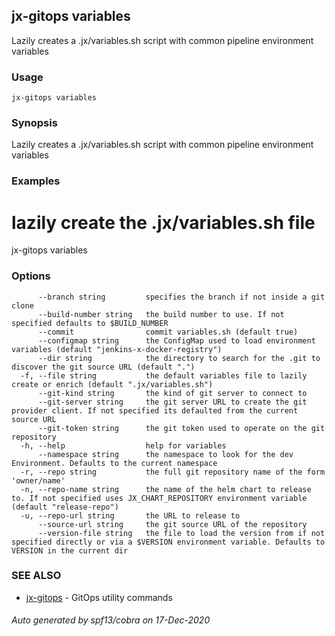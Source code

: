 ## jx-gitops variables

Lazily creates a .jx/variables.sh script with common pipeline environment variables

### Usage

```
jx-gitops variables
```

### Synopsis

Lazily creates a .jx/variables.sh script with common pipeline environment variables

### Examples

  # lazily create the .jx/variables.sh file
  jx-gitops variables

### Options

```
      --branch string         specifies the branch if not inside a git clone
      --build-number string   the build number to use. If not specified defaults to $BUILD_NUMBER
      --commit                commit variables.sh (default true)
      --configmap string      the ConfigMap used to load environment variables (default "jenkins-x-docker-registry")
      --dir string            the directory to search for the .git to discover the git source URL (default ".")
  -f, --file string           the default variables file to lazily create or enrich (default ".jx/variables.sh")
      --git-kind string       the kind of git server to connect to
      --git-server string     the git server URL to create the git provider client. If not specified its defaulted from the current source URL
      --git-token string      the git token used to operate on the git repository
  -h, --help                  help for variables
      --namespace string      the namespace to look for the dev Environment. Defaults to the current namespace
  -r, --repo string           the full git repository name of the form 'owner/name'
  -n, --repo-name string      the name of the helm chart to release to. If not specified uses JX_CHART_REPOSITORY environment variable (default "release-repo")
  -u, --repo-url string       the URL to release to
      --source-url string     the git source URL of the repository
      --version-file string   the file to load the version from if not specified directly or via a $VERSION environment variable. Defaults to VERSION in the current dir
```

### SEE ALSO

* [jx-gitops](jx-gitops.md)	 - GitOps utility commands

###### Auto generated by spf13/cobra on 17-Dec-2020
